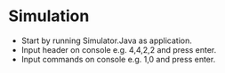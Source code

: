 # Simulation
- Start by running Simulator.Java as application.
- Input header on console e.g. 4,4,2,2 and press enter.
- Input commands on console e.g. 1,0 and press enter.
